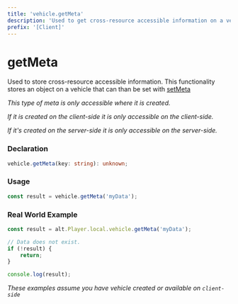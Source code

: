 ```yaml
---
title: 'vehicle.getMeta'
description: 'Used to get cross-resource accessible information on a vehicle.'
prefix: '[Client]'
---
```


# getMeta

Used to store cross-resource accessible information. This functionality stores an object on a vehicle that can than be set with [setMeta](./setMeta.md)

_This type of meta is only accessible where it is created._

_If it is created on the client-side it is only accessible on the client-side._

_If it's created on the server-side it is only accessible on the server-side._

### Declaration

```typescript
vehicle.getMeta(key: string): unknown;
```

### Usage

```typescript
const result = vehicle.getMeta('myData');
```

### Real World Example

```js
const result = alt.Player.local.vehicle.getMeta('myData');

// Data does not exist.
if (!result) {
    return;
}

console.log(result);
```

_These examples assume you have vehicle created or available on `client-side`_